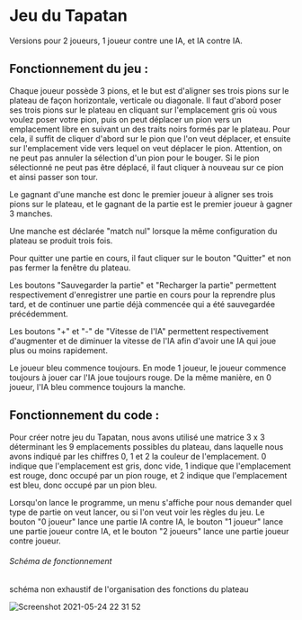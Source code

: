 # Jeu du Tapatan

Versions pour 2 joueurs, 1 joueur contre une IA, et IA contre IA.

## Fonctionnement du jeu :

Chaque joueur possède 3 pions, et le but est d'aligner ses trois pions sur le plateau de façon horizontale, verticale ou diagonale. 
Il faut d'abord poser ses trois pions sur le plateau en cliquant sur l'emplacement gris où vous voulez poser votre pion, puis on peut déplacer un pion vers un emplacement libre en suivant un des traits noirs formés par le plateau. 
Pour cela, il suffit de cliquer d'abord sur le pion que l'on veut déplacer, et ensuite sur l'emplacement vide vers lequel on veut déplacer le pion. Attention, on ne peut pas annuler la sélection d'un pion pour le bouger. Si le pion sélectionné ne peut pas être déplacé, il faut cliquer à nouveau sur ce pion et ainsi passer son tour. 

Le gagnant d'une manche est donc le premier joueur à aligner ses trois pions sur le plateau, et le gagnant de la partie est le premier joueur à gagner 3 manches. 

Une manche est déclarée "match nul" lorsque la même configuration du plateau se produit trois fois.

Pour quitter une partie en cours, il faut cliquer sur le bouton "Quitter" et non pas fermer la fenêtre du plateau. 

Les boutons "Sauvegarder la partie" et "Recharger la partie" permettent respectivement d'enregistrer une partie en cours pour la reprendre plus tard, et de continuer une partie déjà commencée qui a été sauvegardée précédemment.

Les boutons "+" et "-" de "Vitesse de l'IA" permettent respectivement d'augmenter et de diminuer la vitesse de l'IA afin d'avoir une IA qui joue plus ou moins rapidement.

Le joueur bleu commence toujours. En mode 1 joueur, le joueur commence toujours à jouer car l'IA joue toujours rouge. De la même manière, en 0 joueur, l'IA bleu commence toujours la manche.

## Fonctionnement du code : 

Pour créer notre jeu du Tapatan, nous avons utilisé une matrice 3 x 3 déterminant les 9 emplacements possibles du plateau, dans laquelle nous avons indiqué par les chiffres 0, 1 et 2 la couleur de l'emplacement. 0 indique que l'emplacement est gris, donc vide, 1 indique que l'emplacement est rouge, donc occupé par un pion rouge, et 2 indique que l'emplacement est bleu, donc occupé par un pion bleu.

Lorsqu'on lance le programme, un menu s'affiche pour nous demander quel type de partie on veut lancer, ou si l'on veut voir les règles du jeu. Le bouton "0 joueur" lance une partie IA contre IA, le bouton "1 joueur" lance une partie joueur contre IA, et le bouton "2 joueurs" lance une partie joueur contre joueur.

###### Schéma de fonctionnement

schéma non exhaustif de l'organisation des fonctions du plateau

![Screenshot 2021-05-24 22 31 52](https://user-images.githubusercontent.com/71564594/119404287-e4f62e80-bcdf-11eb-873b-650cc0b54866.png)


